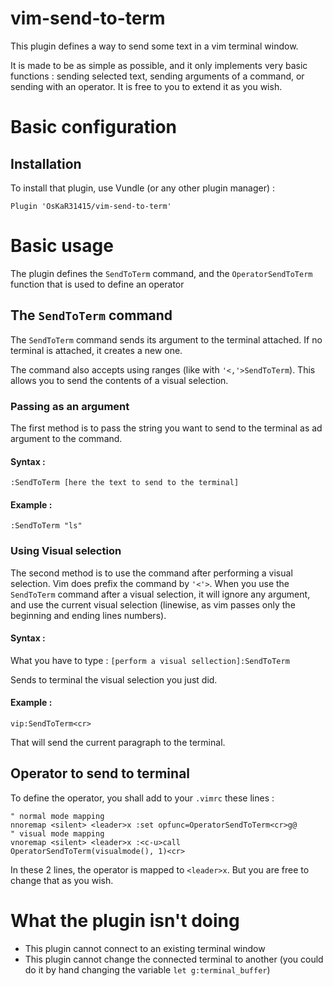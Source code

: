 # vim-send-to-term

This plugin defines a way to send some text in a vim terminal window.

It is made to be as simple as possible, and it only implements very basic functions : sending selected text, sending arguments of a command, or sending with an operator. It is free to you to extend it as you wish.

# Basic configuration

## Installation

To install that plugin, use Vundle (or any other plugin manager) :

```vim
Plugin 'OsKaR31415/vim-send-to-term'
```

# Basic usage

The plugin defines the `SendToTerm` command, and the `OperatorSendToTerm` function that is used to define an operator

## The `SendToTerm` command

The `SendToTerm` command sends its argument to the terminal attached. If no terminal is attached, it creates a new one.

The command also accepts using ranges (like with `'<,'>SendToTerm`). This allows you to send the contents of a visual selection.

### Passing as an argument

The first method is to pass the string you want to send to the terminal as ad argument to the command.

#### Syntax :

`:SendToTerm [here the text to send to the terminal]`

#### Example :

`:SendToTerm "ls"`


### Using Visual selection

The second method is to use the command after performing a visual selection.
Vim does prefix the command by `'<'>`.
When you use the `SendToTerm` command after a visual selection, it will ignore any argument, and use the current visual selection (linewise, as vim passes only the beginning and ending lines numbers).

#### Syntax :

What you have to type :
`[perform a visual sellection]:SendToTerm`

Sends to terminal the visual selection you just did.

#### Example :

`vip:SendToTerm<cr>`

That will send the current paragraph to the terminal.


## Operator to send to terminal

To define the operator, you shall add to your `.vimrc` these lines :

```vim
" normal mode mapping
nnoremap <silent> <leader>x :set opfunc=OperatorSendToTerm<cr>g@
" visual mode mapping
vnoremap <silent> <leader>x :<c-u>call OperatorSendToTerm(visualmode(), 1)<cr>
```

In these 2 lines, the operator is mapped to `<leader>x`. But you are
free to change that as you wish.

# What the plugin isn't doing

 - This plugin cannot connect to an existing terminal window
 - This plugin cannot change the connected terminal to another (you could do it by hand changing the variable `let g:terminal_buffer`)



